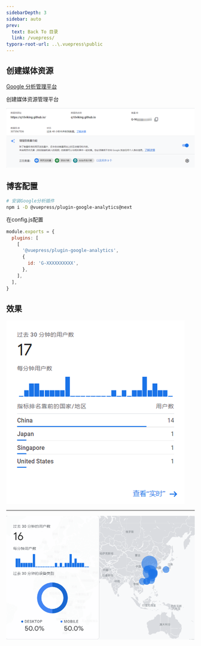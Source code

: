```yaml
---
sidebarDepth: 3
sidebar: auto
prev:
  text: Back To 目录
  link: /vuepress/
typora-root-url: ..\.vuepress\public
---
```




## 创建媒体资源

[Google 分析管理平台](https://analytics.google.com/analytics/web)

创建媒体资源管理平台

![202111290952452](../.vuepress/public/images/vuepress/202111290952452.png)

## 博客配置

```sh
# 安装Google分析插件
npm i -D @vuepress/plugin-google-analytics@next
```

在config.js配置

```js
module.exports = {
  plugins: [
    [
      '@vuepress/plugin-google-analytics',
      {
        id: 'G-XXXXXXXXXX',
      },
    ],
  ],
}
```



## 效果

![202111291247723](../.vuepress/public/images/vuepress/202111291247723.png)

----------

![202111291247361](../.vuepress/public/images/vuepress/202111291247361.png)

